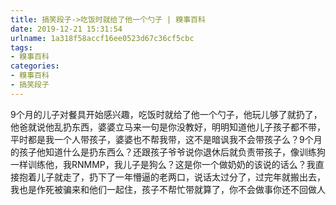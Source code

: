 ```yaml
---
title: 搞笑段子->吃饭时就给了他一个勺子 | 糗事百科
date: 2019-12-21 15:31:54
urlname: 1a318f58accf16ee0523d67c36cf5cbc
tags: 
- 糗事百科
categories:
- 糗事百科
- 搞笑段子
---
```

9个月的儿子对餐具开始感兴趣，吃饭时就给了他一个勺子，他玩儿够了就扔了，他爸就说他乱扔东西，婆婆立马来一句是你没教好，明明知道他儿子孩子都不带，平时都是我一个人带孩子，婆婆也不帮我带，这不是暗讽我不会带孩子么？9个月的孩子他知道什么是扔东西么？还跟孩子爷爷说你退休后就负责带孩子，像训练狗一样训练他，我RNMMP，我儿子是狗么？这是你一个做奶奶的该说的话么？我直接抱着儿子就走了，扔下了一年懵逼的老两口，说话太过分了，过完年就搬出去，我也是作死被骗来和他们一起住，孩子不帮忙带就算了，你不会做事你还不回做人


